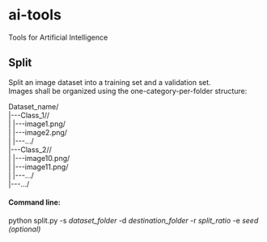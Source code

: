 # ai-tools
Tools for Artificial Intelligence

## Split

Split an image dataset into a training set and a validation set.
<br/>
Images shall be organized using the one-category-per-folder structure:

Dataset_name/<br/>
|---Class_1//<br/>
|   |---image1.png/<br/>
|   |---image2.png/<br/>
|   |---.../<br/>
|---Class_2//<br/>
|   |---image10.png/<br/>
|   |---image11.png/<br/>
|   |---.../<br/>
|---.../<br/>

#### Command line:
python split.py -s *dataset_folder* -d *destination_folder* -r *split_ratio* -e *seed (optional)*
